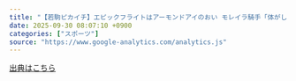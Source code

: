 ```yaml
---
title: "【若駒ピカイチ】エピックフライトはアーモンドアイのおい モレイラ騎手「体がしっかりしている馬」（サンケイスポーツ） - Yahoo!ニュース"
date: 2025-09-30 08:07:10 +0900
categories: ["スポーツ"]
source: "https://www.google-analytics.com/analytics.js"
---
```


[出典はこちら](https://www.google-analytics.com/analytics.js)
